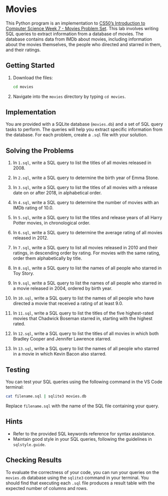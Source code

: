 # Movies

This Python program is an implementation to [CS50’s Introduction to Computer Science Week 7 - Movies Problem Set](https://cs50.harvard.edu/x/2023/psets/7/movies/). This lab involves writing SQL queries to extract information from a database of movies. The database contains data from IMDb about movies, including information about the movies themselves, the people who directed and starred in them, and their ratings.

## Getting Started

1. Download the files:

   ```bash
   cd movies
   ```

2. Navigate into the `movies` directory by typing `cd movies`.

## Implementation

You are provided with a SQLite database (`movies.db`) and a set of SQL query tasks to perform. The queries will help you extract specific information from the database. For each problem, create a `.sql` file with your solution.

## Solving the Problems

1. In `1.sql`, write a SQL query to list the titles of all movies released in 2008.

2. In `2.sql`, write a SQL query to determine the birth year of Emma Stone.

3. In `3.sql`, write a SQL query to list the titles of all movies with a release date on or after 2018, in alphabetical order.

4. In `4.sql`, write a SQL query to determine the number of movies with an IMDb rating of 10.0.

5. In `5.sql`, write a SQL query to list the titles and release years of all Harry Potter movies, in chronological order.

6. In `6.sql`, write a SQL query to determine the average rating of all movies released in 2012.

7. In `7.sql`, write a SQL query to list all movies released in 2010 and their ratings, in descending order by rating. For movies with the same rating, order them alphabetically by title.

8. In `8.sql`, write a SQL query to list the names of all people who starred in Toy Story.

9. In `9.sql`, write a SQL query to list the names of all people who starred in a movie released in 2004, ordered by birth year.

10. In `10.sql`, write a SQL query to list the names of all people who have directed a movie that received a rating of at least 9.0.

11. In `11.sql`, write a SQL query to list the titles of the five highest-rated movies that Chadwick Boseman starred in, starting with the highest rated.

12. In `12.sql`, write a SQL query to list the titles of all movies in which both Bradley Cooper and Jennifer Lawrence starred.

13. In `13.sql`, write a SQL query to list the names of all people who starred in a movie in which Kevin Bacon also starred.

## Testing

You can test your SQL queries using the following command in the VS Code terminal:

```bash
cat filename.sql | sqlite3 movies.db
```

Replace `filename.sql` with the name of the SQL file containing your query.

## Hints

- Refer to the provided SQL keywords reference for syntax assistance.
- Maintain good style in your SQL queries, following the guidelines in `sqlstyle.guide`.

## Checking Results

To evaluate the correctness of your code, you can run your queries on the `movies.db` database using the `sqlite3` command in your terminal. You should find that executing each `.sql` file produces a result table with the expected number of columns and rows.